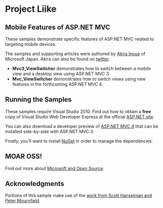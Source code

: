 # Project Liike
## Mobile Features of ASP.NET MVC

These samples demonstrate specific features of ASP.NET MVC related to targeting mobile devices.

The samples and supporting articles were authored by [Akira Inoue](https://github.com/chack411) of Microsoft Japan. Akira can also be found on [twitter](http://twitter.com/chack411).

* **Mvc3_ViewSwitcher** demonstrates how to switch between a mobile view and a desktop view using ASP.NET MVC 3.
* **Mvc_ViewSwitcher** demonstrates how to switch views using new features in the forthcoming ASP.NET MVC 4.

## Running the Samples

These samples require Visual Studio 2010. Find out how to obtain a **free** copy of Visual Studio Web Developer Express at the official [ASP.NET site](http://www.asp.net/mvc).

You can also download a developer preview of [ASP.NET MVC 4](http://www.asp.net/mvc/mvc4) that can be installed side-by-side with ASP.NET MVC 3.

Finally, you'll want to install [NuGet](http://www.nuget.org/) in order to manage the dependencies.

## MOAR OSS!
Find out more about [Microsoft and Open Source](http://www.asp.net/mvc/open-source).

## Acknowledgments
Portions of this sample make use of the [work from Scott Hanselman and Peter Mournfield](http://www.hanselman.com/blog/NuGetPackageOfTheWeek10NewMobileViewEnginesForASPNETMVC3SpeccompatibleWithASPNETMVC4.aspx).